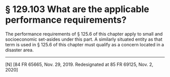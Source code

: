 # § 129.103   What are the applicable performance requirements?

The performance requirements of § 125.6 of this chapter apply to small and socioeconomic set-asides under this part. A similarly situated entity as that term is used in § 125.6 of this chapter must qualify as a concern located in a disaster area.



---

[N] [84 FR 65665, Nov. 29, 2019. Redesignated at 85 FR 69125, Nov. 2, 2020]




